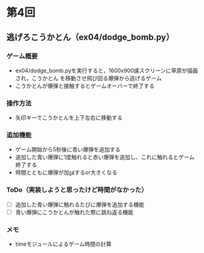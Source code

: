 # 第4回
## 逃げろこうかとん（ex04/dodge_bomb.py）
### ゲーム概要
- ex04/dodge_bomb.pyを実行すると，1600x900䛾スクリーンに草原が描画され，こうかとん
を移動させ飛び回る爆弾から逃げるゲーム
- こうかとんが爆弾と接触するとゲームオーバーで終了する
### 操作方法
- 矢印キーでこうかとんを上下左右に移動する
### 追加機能
- ゲーム開始から5秒後に青い爆弾を追加する
- 追加した青い爆弾に1度触れると赤い爆弾を追加し、これに触れるとゲーム終了する
- 時間とともに爆弾が加㏿するor大きくなる
### ToDo（実装しようと思ったけど時間がなかった）
- [ ] 追加した青い爆弾に触れるたびに爆弾を追加する機能
- [ ] 青い爆弾にこうかとんが触れた際に跳ね返る機能
### メモ
- timeモジュールによるゲーム時間の計算